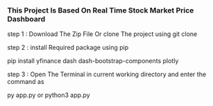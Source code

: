 ### This Project Is Based On Real Time Stock Market Price Dashboard ### 
step 1 : 
  Download The Zip File Or clone The project using git clone 

step 2 :
  install Required package using pip 
 
  pip install yfinance dash dash-bootstrap-components plotly

step 3 :
  Open The Terminal in current working directory and enter the command as 
  
  py app.py or python3 app.py
